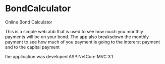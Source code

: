 # BondCalculator
Online Bond Calculator

This is a simple web abb that is used to see how much you monthly payments will be on your bond.
The app also breaksdown the monthly payment to see how much of you payment is going to the intererst payment and to the capital payment

the application was developed ASP.NetCore MVC 3.1
